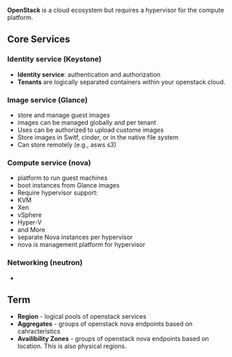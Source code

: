 **OpenStack** is a cloud ecosystem but requires a hypervisor for the compute platform.

## Core Services

### Identity service (Keystone)
* **Identity service**: authentication and authorization
* **Tenants** are logically separated containers within your openstack cloud.

### Image service (Glance)
* store and manage guest images
* images can be managed globally and per tenant
* Uses can be authorized to upload custome images
* Store images in Switf, cinder, or in the native file system
* Can store remotely (e.g., asws s3)

### Compute service (nova)
* platform to run guest machines
* boot instances from Glance images
* Require hypervisor support:
 * KVM
 * Xen
 * vSphere
 * Hyper-V
 * and More
* separate Nova instances per hypervisor
* nova is management platform for hypervisor

### Networking (neutron)
* 


## Term
* **Region** - logical pools of openstack services
* **Aggregates** - groups of openstack nova endpoints based on cahracteristics
* **Availibility Zones** - groups of openstack nova endpoints based on location. This is also physical regions.
